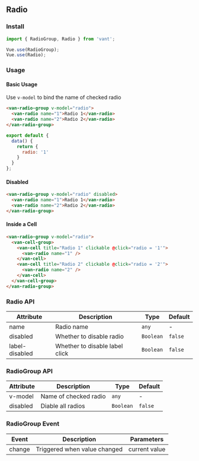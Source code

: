 ## Radio

### Install
``` javascript
import { RadioGroup, Radio } from 'vant';

Vue.use(RadioGroup);
Vue.use(Radio);
```

### Usage

#### Basic Usage
Use `v-model` to bind the name of checked radio

```html
<van-radio-group v-model="radio">
  <van-radio name="1">Radio 1</van-radio>
  <van-radio name="2">Radio 2</van-radio>
</van-radio-group>
```

```javascript
export default {
  data() {
    return {
      radio: '1'
    }
  }
};
```

#### Disabled

```html
<van-radio-group v-model="radio" disabled>
  <van-radio name="1">Radio 1</van-radio>
  <van-radio name="2">Radio 2</van-radio>
</van-radio-group>
```

#### Inside a Cell

```html
<van-radio-group v-model="radio">
  <van-cell-group>
    <van-cell title="Radio 1" clickable @click="radio = '1'">
      <van-radio name="1" />
    </van-cell>
    <van-cell title="Radio 2" clickable @click="radio = '2'">
      <van-radio name="2" />
    </van-cell>
  </van-cell-group>
</van-radio-group>
```

### Radio API

| Attribute | Description | Type | Default |
|-----------|-----------|-----------|-------------|
| name | Radio name | `any` | - |
| disabled | Whether to disable radio | `Boolean` | `false` |
| label-disabled | Whether to disable label click | `Boolean` | `false` |

### RadioGroup API

| Attribute | Description | Type | Default |
|-----------|-----------|-----------|-------------|
| v-model | Name of checked radio | `any` | - |
| disabled | Diable all radios | `Boolean` | `false` |

### RadioGroup Event

| Event | Description | Parameters |
|-----------|-----------|-----------|
| change | Triggered when value changed | current value |
